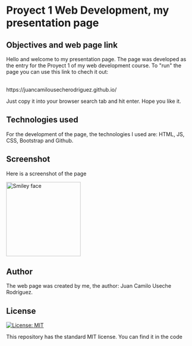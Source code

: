 # Proyect 1 Web Development, my presentation page

## Objectives and web page link

Hello and welcome to my presentation page. The page was developed as the entry for the Proyect 1 of my web development course. 
To "run" the page you can use this link to chech it out:

<br>
https://juancamilousecherodriguez.github.io/
<br>

Just copy it into your browser search tab and hit enter.
Hope you like it.

## Technologies used
For the development of the page, the technologies I used are: HTML, JS, CSS, Bootstrap and Github.
## Screenshot 
Here is a screenshot of the page

<img src="https://scontent.fbog3-1.fna.fbcdn.net/v/t1.0-9/40126155_2664156296943125_4848854172642050048_o.jpg?_nc_cat=0&oh=bec81a56bf7f8fc69c30070ec53fd593&oe=5BEFF192" alt="Smiley face" height="200" width="200">

## Author
The web page was created by me, the author: Juan Camilo Useche Rodríguez.

## License
[![License: MIT](https://img.shields.io/badge/License-MIT-yellow.svg)](https://opensource.org/licenses/MIT)

This repository has the standard MIT license. You can find it in the code
